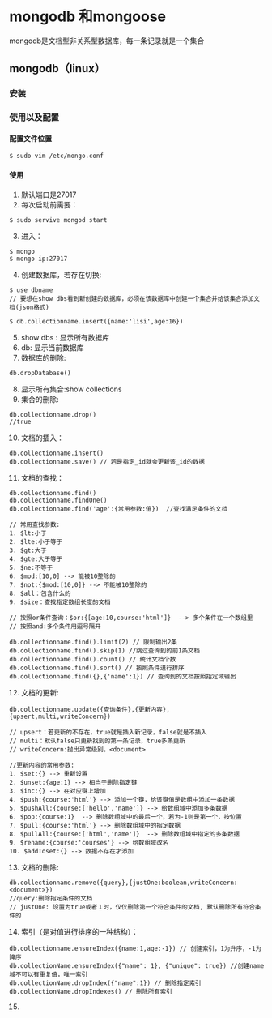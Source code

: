 # mongodb 和mongoose

mongodb是文档型非关系型数据库，每一条记录就是一个集合

## mongodb（linux）


### 安装

### 使用以及配置

#### 配置文件位置

```shell
$ sudo vim /etc/mongo.conf
```

#### 使用

1. 默认端口是27017
2. 每次启动前需要：
```shell
$ sudo servive mongod start
```
3. 进入：
```shell
$ mongo
$ mongo ip:27017
```
4. 创建数据库，若存在切换:

```shell
$ use dbname
// 要想在show dbs看到新创建的数据库，必须在该数据库中创建一个集合并给该集合添加文档(json格式)

$ db.collectionname.insert({name:'lisi',age:16})
```
5. show dbs : 显示所有数据库
6. db: 显示当前数据库
7. 数据库的删除:
```shell
db.dropDatabase()
```
8. 显示所有集合:show collections
9. 集合的删除:
```shell
db.collectionname.drop()
//true
```
10. 文档的插入：
```
db.collectionname.insert()
db.collectionname.save() // 若是指定_id就会更新该_id的数据
```
11. 文档的查找：
```
db.collectionname.find()
db.collectionname.findOne()
db.collectionname.find('age':{常用参数:值})  //查找满足条件的文档

// 常用查找参数:
1. $lt:小于
2. $lte:小于等于
3. $gt:大于
4. $gte:大于等于
5. $ne:不等于
6. $mod:[10,0] --> 能被10整除的
7. $not:{$mod:[10,0]} --> 不能被10整除的
8. $all：包含什么的
9. $size：查找指定数组长度的文档

// 按照or条件查询：$or:{[age:10,course:'html']}  --> 多个条件在一个数组里
// 按照and:多个条件用逗号隔开

db.collectionname.find().limit(2) // 限制输出2条
db.collectionname.find().skip(1) //跳过查询到的前1条文档
db.collectionname.find().count() // 统计文档个数
db.collectionname.find().sort() // 按照条件进行排序
db.collectionname.find({},{'name':1}) // 查询到的文档按照指定域输出
```
12. 文档的更新:
```
db.collectionname.update({查询条件},{更新内容},{upsert,multi,writeConcern})

// upsert：若更新的不存在，true就是插入新记录，false就是不插入
// multi：默认false只更新找到的第一条记录，true多条更新
// writeConcern:抛出异常级别，<document>

//更新内容的常用参数:
1. $set:{} --> 重新设置
2. $unset:{age:1} --> 相当于删除指定键
3. $inc:{} --> 在对应键上增加
4. $push:{course:'html'} --> 添加一个键，给该键值是数组中添加一条数据
5. $pushAll:{course:['hello','name']} --> 给数组域中添加多条数据
6. $pop:{course:1}  --> 删除数组域中的最后一个，若为-1则是第一个，按位置
7. $pull:{course:'html'} --> 删除数组域中的指定数据
8. $pullAll:{course:['html','name']}  --> 删除数组域中指定的多条数据
9. $rename:{course:'courses'} --> 给数组域改名
10. $addToset:{} --> 数据不存在才添加
```
13. 文档的删除:
```
db.collectionname.remove({query},{justOne:boolean,writeConcern:<document>})
//query:删除指定条件的文档
// justOne: 设置为true或者１时，仅仅删除第一个符合条件的文档, 默认删除所有符合条件的
```
14. 索引（是对值进行排序的一种结构）：
```
db.collectionname.ensureIndex({name:1,age:-1}) // 创建索引，1为升序，-1为降序
db.collectionName.ensureIndex({"name": 1}, {"unique": true}) //创建name域不可以有重复值，唯一索引
db.collectionName.dropIndex({"name":1}) // 删除指定索引
db.collectionName.dropIndexes() // 删除所有索引
```

15. 
